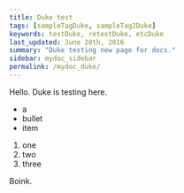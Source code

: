 ```yaml
---
title: Duke test
tags: [sampleTagDuke, sampleTag2Duke]
keywords: testDuke, retestDuke, etcDuke
last_updated: June 28th, 2016
summary: "Duke testing new page for docs."
sidebar: mydoc_sidebar
permalink: /mydoc_duke/
---
```



Hello. Duke is testing here.

* a
* bullet
* item

1. one
2. two
3. three

Boink.